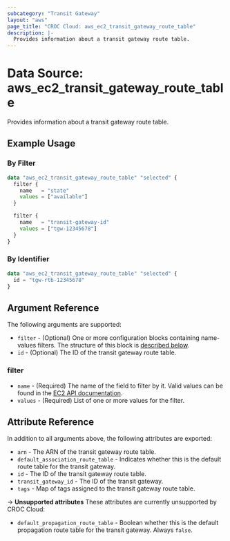 ```yaml
---
subcategory: "Transit Gateway"
layout: "aws"
page_title: "CROC Cloud: aws_ec2_transit_gateway_route_table"
description: |-
  Provides information about a transit gateway route table.
---
```


[describe-tgw-rtb]: https://docs.cloud.croc.ru/en/api/ec2/transit_gateways/DescribeTransitGatewayRouteTables.html

# Data Source: aws_ec2_transit_gateway_route_table

Provides information about a transit gateway route table.

## Example Usage

### By Filter

```terraform
data "aws_ec2_transit_gateway_route_table" "selected" {
  filter {
    name   = "state"
    values = ["available"]
  }

  filter {
    name   = "transit-gateway-id"
    values = ["tgw-12345678"]
  }
}
```

### By Identifier

```terraform
data "aws_ec2_transit_gateway_route_table" "selected" {
  id = "tgw-rtb-12345678"
}
```

## Argument Reference

The following arguments are supported:

* `filter` - (Optional) One or more configuration blocks containing name-values filters.
  The structure of this block is [described below](#filter).
* `id` - (Optional) The ID of the transit gateway route table.

### filter

* `name` - (Required) The name of the field to filter by it.
  Valid values can be found in the [EC2 API documentation][describe-tgw-rtb].
* `values` - (Required) List of one or more values for the filter.

## Attribute Reference

In addition to all arguments above, the following attributes are exported:

* `arn` - The ARN of the transit gateway route table.
* `default_association_route_table` - Indicates whether this is the default route table for the transit gateway.
* `id` - The ID of the transit gateway route table.
* `transit_gateway_id` - The ID of the transit gateway.
* `tags` - Map of tags assigned to the transit gateway route table.

->  **Unsupported attributes**
These attributes are currently unsupported by CROC Cloud:

* `default_propagation_route_table` - Boolean whether this is the default propagation route table for the transit gateway. Always `false`.
